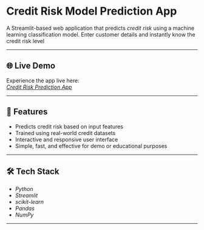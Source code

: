 # Credit Risk Model Prediction App

A Streamlit-based web application that predicts *credit risk* using a machine learning classification model. Enter customer details and instantly know the credit risk level 

---

## 🌐 Live Demo

Experience the app live here:  
[*Credit Risk Prediction App*](https://credit-risk-model-prediction.streamlit.app/)

---

## 🎯 Features

- Predicts credit risk based on input features  
- Trained using real-world credit datasets  
- Interactive and responsive user interface  
- Simple, fast, and effective for demo or educational purposes

---

## 🛠 Tech Stack

- *Python*
- *Streamlit*
- *scikit-learn*
- *Pandas*
- *NumPy*

---
